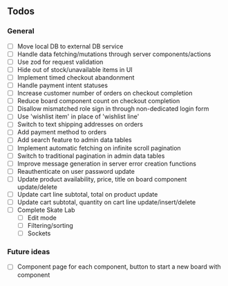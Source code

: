 ## Todos

### General

-   [ ] Move local DB to external DB service
-   [ ] Handle data fetching/mutations through server components/actions
-   [ ] Use zod for request validation
-   [ ] Hide out of stock/unavailable items in UI
-   [ ] Implement timed checkout abandonment
-   [ ] Handle payment intent statuses
-   [ ] Increase customer number of orders on checkout completion
-   [ ] Reduce board component count on checkout completion
-   [ ] Disallow mismatched role sign in through non-dedicated login form
-   [ ] Use 'wishlist item' in place of 'wishlist line'
-   [ ] Switch to text shipping addresses on orders
-   [ ] Add payment method to orders
-   [ ] Add search feature to admin data tables
-   [ ] Implement automatic fetching on infinite scroll pagination
-   [ ] Switch to traditional pagination in admin data tables
-   [ ] Improve message generation in server error creation functions
-   [ ] Reauthenticate on user password update
-   [ ] Update product availability, price, title on board component update/delete
-   [ ] Update cart line subtotal, total on product update
-   [ ] Update cart subtotal, quantity on cart line update/insert/delete
-   [ ] Complete Skate Lab
    -   [ ] Edit mode
    -   [ ] Filtering/sorting
    -   [ ] Sockets

### Future ideas

-   [ ] Component page for each component, button to start a new board with component
